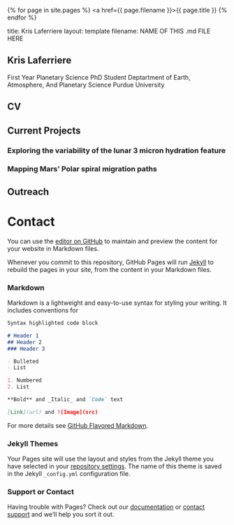 {% for page in site.pages %}
    <a href={{ page.filename }}>{{ page.title }}</a>
{% endfor %}

title: Kris Laferriere
layout: template
filename: NAME OF THIS .md FILE HERE

## Kris Laferriere
First Year Planetary Science PhD Student
Deptartment of Earth, Atmosphere, And Planetary Science
Purdue University

## CV

## Current Projects
### Exploring the variability of the lunar 3 micron hydration feature

### Mapping Mars' Polar spiral migration paths

## Outreach

# Contact




You can use the [editor on GitHub](https://github.com/klaferr/klaferr.github.io/edit/master/index.md) to maintain and preview the content for your website in Markdown files.

Whenever you commit to this repository, GitHub Pages will run [Jekyll](https://jekyllrb.com/) to rebuild the pages in your site, from the content in your Markdown files.

### Markdown

Markdown is a lightweight and easy-to-use syntax for styling your writing. It includes conventions for

```markdown
Syntax highlighted code block

# Header 1
## Header 2
### Header 3

- Bulleted
- List

1. Numbered
2. List

**Bold** and _Italic_ and `Code` text

[Link](url) and ![Image](src)
```

For more details see [GitHub Flavored Markdown](https://guides.github.com/features/mastering-markdown/).

### Jekyll Themes

Your Pages site will use the layout and styles from the Jekyll theme you have selected in your [repository settings](https://github.com/klaferr/klaferr.github.io/settings). The name of this theme is saved in the Jekyll `_config.yml` configuration file.

### Support or Contact

Having trouble with Pages? Check out our [documentation](https://docs.github.com/categories/github-pages-basics/) or [contact support](https://github.com/contact) and we’ll help you sort it out.
